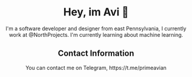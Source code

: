 <h1 align="center">Hey, im Avi 👋</h1>
<center>I'm a software developer and designer from east Pennsylvania, I currently work at @NorthProjects. I'm currently learning about machine learning.</center>

<h2 align="center">Contact Information</h2>
<center>You can contact me on Telegram, https://t.me/primeavian</center>
